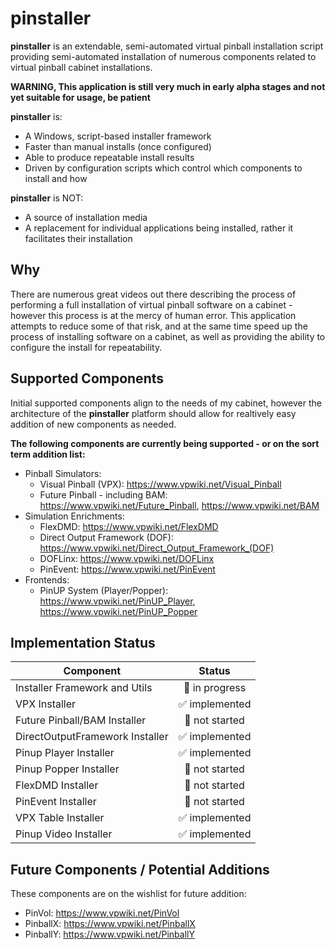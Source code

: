 # pinstaller
**pinstaller** is an extendable, semi-automated virtual pinball installation script providing semi-automated installation of numerous components related to virtual pinball cabinet installations.

**WARNING, This application is still very much in early alpha stages and not yet suitable for usage, be patient**

**pinstaller** is:
* A Windows, script-based installer framework
* Faster than manual installs (once configured)
* Able to produce repeatable install results
* Driven by configuration scripts which control which components to install and how

**pinstaller** is NOT:
* A source of installation media
* A replacement for individual applications being installed, rather it facilitates their installation 

## Why
There are numerous great videos out there describing the process of performing a full installation of virtual pinball software on a cabinet - however this process is at the mercy of human error. This application attempts to reduce some of that risk, and at the same time speed up the process of installing software on a cabinet, as well as providing the ability to configure the install for repeatability.

## Supported Components
Initial supported components align to the needs of my cabinet, however the architecture of the **pinstaller** platform should allow for realtively easy addition of new components as needed.

**The following components are currently being supported - or on the sort term addition list:** 
* Pinball Simulators:
  * Visual Pinball (VPX): https://www.vpwiki.net/Visual_Pinball
  * Future Pinball - including BAM: https://www.vpwiki.net/Future_Pinball, https://www.vpwiki.net/BAM
* Simulation Enrichments:
  * FlexDMD: https://www.vpwiki.net/FlexDMD
  * Direct Output Framework (DOF): https://www.vpwiki.net/Direct_Output_Framework_(DOF)  
  * DOFLinx: https://www.vpwiki.net/DOFLinx
  * PinEvent: https://www.vpwiki.net/PinEvent
* Frontends:
  * PinUP System (Player/Popper): https://www.vpwiki.net/PinUP_Player, https://www.vpwiki.net/PinUP_Popper

## Implementation Status
| Component     | Status        |
| ------------- |:-------------:|
| Installer Framework and Utils | :black_square_button: in progress |
| VPX Installer | :white_check_mark: implemented |
| Future Pinball/BAM Installer | :red_circle: not started |
| DirectOutputFramework Installer | :white_check_mark: implemented |
| Pinup Player Installer | :white_check_mark: implemented |
| Pinup Popper Installer | :red_circle: not started |
| FlexDMD Installer | :red_circle: not started |
| PinEvent Installer | :red_circle: not started |
| VPX Table Installer | :white_check_mark: implemented |
| Pinup Video Installer | :white_check_mark: implemented |

## Future Components / Potential Additions
These components are on the wishlist for future addition:
* PinVol: https://www.vpwiki.net/PinVol
* PinballX: https://www.vpwiki.net/PinballX
* PinballY: https://www.vpwiki.net/PinballY

